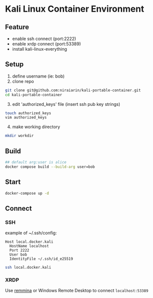 # Kali Linux Container Environment

## Feature

- enable ssh connect (port:2222)
- enable xrdp connect (port:53389)
- install kali-linux-everything

## Setup

1. define username (ie: bob)
2. clone repo

```zsh
git clone git@github.com:niraiarin/kali-portable-container.git
cd kali-portable-container
```

3. edit 'authorized_keys' file (insert ssh pub key strings)

```zsh
touch authorized_keys
vim authorized_keys
```

4. make working directory

```zsh
mkdir workdir
```

## Build

```zsh
## default arg:user is alice
docker compose build --build-arg user=bob
```

## Start

```zsh
docker-compose up -d
```

## Connect

### SSH

example of ~/.ssh/config:

```config
Host local.docker.kali
  HostName localhost
  Port 2222
  User bob
  IdentityFile ~/.ssh/id_e25519
```

```zsh
ssh local.docker.kali
```

### XRDP

Use [remmina](https://remmina.org/) or Windows Remote Desktop to connect ``localhost:53389``
